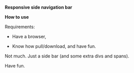 **Responsive side navigation bar**

__How to use__

Requirements:
* Have a browser, 

* Know how pull/download, and have fun.

Not much. Just a side bar (and some extra divs and spans).

Have fun.
